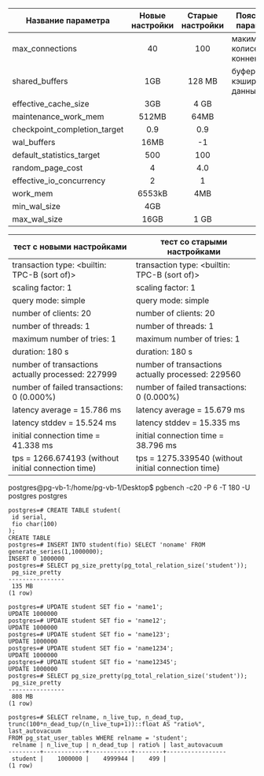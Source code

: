 
| Название параметра | Новые настройки | Старые настройки | Пояснение параметра |
|--------------------|:---------------:|:----------------:|---------------------|
|max_connections     |      40         |        100       | макимальное колисество коннектов |
|shared_buffers      |      1GB        |       128 MB     | буфер для кэширования данных |
|effective_cache_size|      3GB        |       4 GB       | 
|maintenance_work_mem|      512MB      |       64MB       |
|checkpoint_completion_target| 0.9     |        0.9       |
|wal_buffers         |     16MB        |        -1        |
|default_statistics_target|  500       |        100       |
|random_page_cost    |      4          |        4.0       |
|effective_io_concurrency |   2        |        1         |
|work_mem            |     6553kB      |        4MB       |
|min_wal_size        |       4GB       |    |
|max_wal_size        |      16GB       |        1 GB      |

| тест с новыми настройками | тест со старыми настройками |
|---------------------------|-----------------------------|
| transaction type: <builtin: TPC-B (sort of)> | transaction type: <builtin: TPC-B (sort of)> | 
| scaling factor: 1 | scaling factor: 1 |
| query mode: simple | query mode: simple |
| number of clients: 20 | number of clients: 20 |
| number of threads: 1 | number of threads: 1 |
| maximum number of tries: 1 | maximum number of tries: 1 |
| duration: 180 s | duration: 180 s | 
| number of transactions actually processed: 227999 | number of transactions actually processed: 229560 |
| number of failed transactions: 0 (0.000%) | number of failed transactions: 0 (0.000%) |
| latency average = 15.786 ms | latency average = 15.679 ms |
| latency stddev = 15.524 ms | latency stddev = 15.335 ms |
| initial connection time = 41.338 ms | initial connection time = 38.796 ms |
| tps = 1266.674193 (without initial connection time) | tps = 1275.339540 (without initial connection time) |


postgres@pg-vb-1:/home/pg-vb-1/Desktop$ pgbench -c20 -P 6 -T 180 -U postgres postgres


```
postgres=# CREATE TABLE student(
 id serial,
 fio char(100)
);
CREATE TABLE
postgres=# INSERT INTO student(fio) SELECT 'noname' FROM generate_series(1,1000000);
INSERT 0 1000000
postgres=# SELECT pg_size_pretty(pg_total_relation_size('student'));
 pg_size_pretty 
----------------
 135 MB
(1 row)
```
```
postgres=# UPDATE student SET fio = 'name1';
UPDATE 1000000
postgres=# UPDATE student SET fio = 'name12';
UPDATE 1000000
postgres=# UPDATE student SET fio = 'name123';
UPDATE 1000000
postgres=# UPDATE student SET fio = 'name1234';
UPDATE 1000000
postgres=# UPDATE student SET fio = 'name12345';
UPDATE 1000000
postgres=# SELECT pg_size_pretty(pg_total_relation_size('student'));
 pg_size_pretty 
----------------
 808 MB
(1 row)

postgres=# SELECT relname, n_live_tup, n_dead_tup,
trunc(100*n_dead_tup/(n_live_tup+1))::float AS "ratio%", last_autovacuum
FROM pg_stat_user_tables WHERE relname = 'student';
 relname | n_live_tup | n_dead_tup | ratio% | last_autovacuum 
---------+------------+------------+--------+-----------------
 student |    1000000 |    4999944 |    499 | 
(1 row)

```
